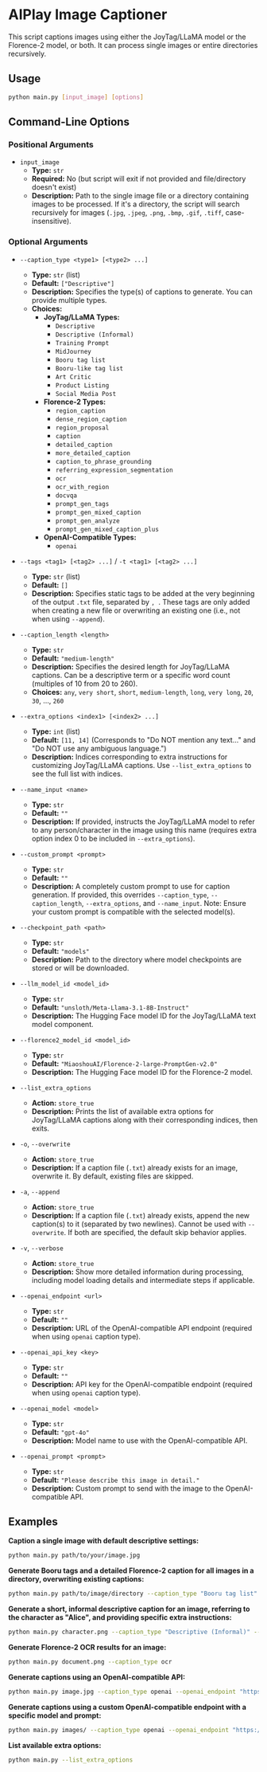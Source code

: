 # AIPlay Image Captioner

This script captions images using either the JoyTag/LLaMA model or the Florence-2 model, or both. It can process single images or entire directories recursively.

## Usage

```bash
python main.py [input_image] [options]
```

## Command-Line Options

### Positional Arguments

-   `input_image`
    -   **Type:** `str`
    -   **Required:** No (but script will exit if not provided and file/directory doesn't exist)
    -   **Description:** Path to the single image file or a directory containing images to be processed. If it's a directory, the script will search recursively for images (`.jpg`, `.jpeg`, `.png`, `.bmp`, `.gif`, `.tiff`, case-insensitive).

### Optional Arguments

-   `--caption_type <type1> [<type2> ...]`
    -   **Type:** `str` (list)
    -   **Default:** `["Descriptive"]`
    -   **Description:** Specifies the type(s) of captions to generate. You can provide multiple types.
    -   **Choices:**
        -   **JoyTag/LLaMA Types:**
            -   `Descriptive`
            -   `Descriptive (Informal)`
            -   `Training Prompt`
            -   `MidJourney`
            -   `Booru tag list`
            -   `Booru-like tag list`
            -   `Art Critic`
            -   `Product Listing`
            -   `Social Media Post`
        -   **Florence-2 Types:**
            -   `region_caption`
            -   `dense_region_caption`
            -   `region_proposal`
            -   `caption`
            -   `detailed_caption`
            -   `more_detailed_caption`
            -   `caption_to_phrase_grounding`
            -   `referring_expression_segmentation`
            -   `ocr`
            -   `ocr_with_region`
            -   `docvqa`
            -   `prompt_gen_tags`
            -   `prompt_gen_mixed_caption`
            -   `prompt_gen_analyze`
            -   `prompt_gen_mixed_caption_plus`
        -   **OpenAI-Compatible Types:**
            -   `openai`

-   `--tags <tag1> [<tag2> ...]` / `-t <tag1> [<tag2> ...]`
    -   **Type:** `str` (list)
    -   **Default:** `[]`
    -   **Description:** Specifies static tags to be added at the very beginning of the output `.txt` file, separated by `, `. These tags are only added when creating a new file or overwriting an existing one (i.e., not when using `--append`).

-   `--caption_length <length>`
    -   **Type:** `str`
    -   **Default:** `"medium-length"`
    -   **Description:** Specifies the desired length for JoyTag/LLaMA captions. Can be a descriptive term or a specific word count (multiples of 10 from 20 to 260).
    -   **Choices:** `any`, `very short`, `short`, `medium-length`, `long`, `very long`, `20`, `30`, ..., `260`

-   `--extra_options <index1> [<index2> ...]`
    -   **Type:** `int` (list)
    -   **Default:** `[11, 14]` (Corresponds to "Do NOT mention any text..." and "Do NOT use any ambiguous language.")
    -   **Description:** Indices corresponding to extra instructions for customizing JoyTag/LLaMA captions. Use `--list_extra_options` to see the full list with indices.

-   `--name_input <name>`
    -   **Type:** `str`
    -   **Default:** `""`
    -   **Description:** If provided, instructs the JoyTag/LLaMA model to refer to any person/character in the image using this name (requires extra option index 0 to be included in `--extra_options`).

-   `--custom_prompt <prompt>`
    -   **Type:** `str`
    -   **Default:** `""`
    -   **Description:** A completely custom prompt to use for caption generation. If provided, this overrides `--caption_type`, `--caption_length`, `--extra_options`, and `--name_input`. Note: Ensure your custom prompt is compatible with the selected model(s).

-   `--checkpoint_path <path>`
    -   **Type:** `str`
    -   **Default:** `"models"`
    -   **Description:** Path to the directory where model checkpoints are stored or will be downloaded.

-   `--llm_model_id <model_id>`
    -   **Type:** `str`
    -   **Default:** `"unsloth/Meta-Llama-3.1-8B-Instruct"`
    -   **Description:** The Hugging Face model ID for the JoyTag/LLaMA text model component.

-   `--florence2_model_id <model_id>`
    -   **Type:** `str`
    -   **Default:** `"MiaoshouAI/Florence-2-large-PromptGen-v2.0"`
    -   **Description:** The Hugging Face model ID for the Florence-2 model.

-   `--list_extra_options`
    -   **Action:** `store_true`
    -   **Description:** Prints the list of available extra options for JoyTag/LLaMA captions along with their corresponding indices, then exits.

-   `-o`, `--overwrite`
    -   **Action:** `store_true`
    -   **Description:** If a caption file (`.txt`) already exists for an image, overwrite it. By default, existing files are skipped.

-   `-a`, `--append`
    -   **Action:** `store_true`
    -   **Description:** If a caption file (`.txt`) already exists, append the new caption(s) to it (separated by two newlines). Cannot be used with `--overwrite`. If both are specified, the default skip behavior applies.

-   `-v`, `--verbose`
    -   **Action:** `store_true`
    -   **Description:** Show more detailed information during processing, including model loading details and intermediate steps if applicable.

-   `--openai_endpoint <url>`
    -   **Type:** `str`
    -   **Default:** `""`
    -   **Description:** URL of the OpenAI-compatible API endpoint (required when using `openai` caption type).

-   `--openai_api_key <key>`
    -   **Type:** `str`
    -   **Default:** `""`
    -   **Description:** API key for the OpenAI-compatible endpoint (required when using `openai` caption type).

-   `--openai_model <model>`
    -   **Type:** `str`
    -   **Default:** `"gpt-4o"`
    -   **Description:** Model name to use with the OpenAI-compatible API.

-   `--openai_prompt <prompt>`
    -   **Type:** `str`
    -   **Default:** `"Please describe this image in detail."`
    -   **Description:** Custom prompt to send with the image to the OpenAI-compatible API.

## Examples

**Caption a single image with default descriptive settings:**

```bash
python main.py path/to/your/image.jpg
```

**Generate Booru tags and a detailed Florence-2 caption for all images in a directory, overwriting existing captions:**

```bash
python main.py path/to/image/directory --caption_type "Booru tag list" detailed_caption -o
```

**Generate a short, informal descriptive caption for an image, referring to the character as "Alice", and providing specific extra instructions:**

```bash
python main.py character.png --caption_type "Descriptive (Informal)" --caption_length short --name_input "Alice" --extra_options 0 2 12
```

**Generate Florence-2 OCR results for an image:**

```bash
python main.py document.png --caption_type ocr
```

**Generate captions using an OpenAI-compatible API:**

```bash
python main.py image.jpg --caption_type openai --openai_endpoint "https://api.openai.com/v1/chat/completions" --openai_api_key "your-api-key-here"
```

**Generate captions using a custom OpenAI-compatible endpoint with a specific model and prompt:**

```bash
python main.py images/ --caption_type openai --openai_endpoint "https://your-endpoint.com/v1/chat/completions" --openai_api_key "your-key" --openai_model "gpt-4-vision-preview" --openai_prompt "Describe this image in a creative and engaging way."
```

**List available extra options:**

```bash
python main.py --list_extra_options
```